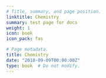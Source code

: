```yaml
---
# Title, summary, and page position.
linktitle: Chemistry
summary: test page for docs
weight: 1
icon: book
icon_pack: fas

# Page metadata.
title: Chemistry
date: "2018-09-09T00:00:00Z"
type: book  # Do not modify.
---
```

